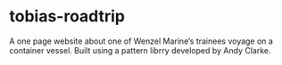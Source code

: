 # tobias-roadtrip
A one page website about one of Wenzel Marine‘s trainees voyage on a container vessel.
Built using a pattern librry developed by Andy Clarke.